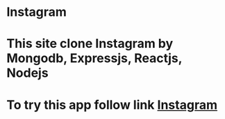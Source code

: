 # Instagram
# This site clone Instagram by Mongodb, Expressjs, Reactjs, Nodejs
# To try this app follow link [Instagram](https://stoic-wright-ab98bf.netlify.app/)
